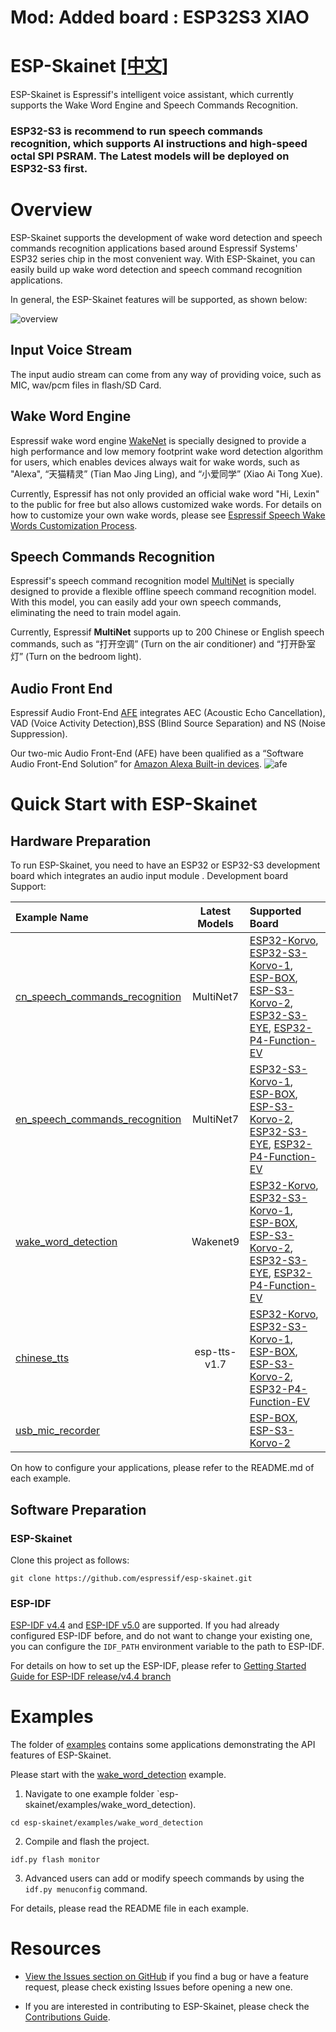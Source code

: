 # Mod: Added board : ESP32S3 XIAO
# ESP-Skainet [[中文]](./README_cn.md)

ESP-Skainet is Espressif's intelligent voice assistant, which currently supports the Wake Word Engine and Speech Commands Recognition.

### ESP32-S3 is recommend to run speech commands recognition, which supports AI instructions and high-speed octal SPI PSRAM. The Latest models will be deployed on ESP32-S3 first.

# Overview

ESP-Skainet supports the development of wake word detection and speech commands recognition applications based around Espressif Systems' ESP32 series chip in the most convenient way. With ESP-Skainet, you can easily build up wake word detection and speech command recognition applications.

In general, the ESP-Skainet features will be supported, as shown below:

![overview](img/skainet_overview2.png)

## Input Voice Stream

The input audio stream can come from any way of providing voice, such as MIC, wav/pcm files in flash/SD Card.

## Wake Word Engine

Espressif wake word engine [WakeNet](https://docs.espressif.com/projects/esp-sr/en/latest/esp32/wake_word_engine/README.html) is specially designed to provide a high performance and low memory footprint wake word detection algorithm for users, which enables devices always wait for wake words, such as "Alexa",  “天猫精灵” (Tian Mao Jing Ling), and “小爱同学” (Xiao Ai Tong Xue).  

Currently, Espressif has not only provided an official wake word "Hi, Lexin" to the public for free but also allows customized wake words. For details on how to customize your own wake words, please see [Espressif Speech Wake Words Customization Process](https://docs.espressif.com/projects/esp-sr/en/latest/esp32/wake_word_engine/ESP_Wake_Words_Customization.html).

## Speech Commands Recognition

Espressif's speech command recognition model [MultiNet](https://docs.espressif.com/projects/esp-sr/en/latest/esp32/speech_command_recognition/README.html) is specially designed to provide a flexible offline speech command recognition model. With this model, you can easily add your own speech commands, eliminating the need to train model again.

Currently, Espressif **MultiNet** supports up to 200 Chinese or English speech commands, such as “打开空调” (Turn on the air conditioner) and “打开卧室灯” (Turn on the bedroom light). 

## Audio Front End

Espressif Audio Front-End [AFE](https://docs.espressif.com/projects/esp-sr/en/latest/esp32/audio_front_end/index.html) integrates AEC (Acoustic Echo Cancellation),  VAD (Voice Activity Detection),BSS (Blind Source Separation) and NS (Noise Suppression).    

Our two-mic Audio Front-End (AFE) have been qualified as a “Software Audio Front-End Solution” for [Amazon Alexa Built-in devices](https://developer.amazon.com/en-US/alexa/solution-providers/dev-kits#software-audio-front-end-dev-kits).
![afe](img/esp_afe.png)    
  
  
# Quick Start with ESP-Skainet

## Hardware Preparation

To run ESP-Skainet, you need to have an ESP32 or ESP32-S3 development board which integrates an audio input module .
Development board Support:

|                          Example Name                               |   Latest Models   |  Supported Board   |
| :------------------------------------------------------------------ | :---------------: | :-------------- |
| [cn_speech_commands_recognition](./cn_speech_commands_recognition) | MultiNet7      | [ESP32-Korvo](https://github.com/espressif/esp-skainet/blob/master/docs/en/hw-reference/esp32/user-guide-esp32-korvo-v1.1.md), [ESP32-S3-Korvo-1](https://github.com/espressif/esp-skainet/blob/master/docs/en/hw-reference/esp32s3/user-guide-korvo-1.md), [ESP-BOX](https://github.com/espressif/esp-box), [ESP-S3-Korvo-2](https://docs.espressif.com/projects/esp-adf/en/latest/get-started/user-guide-esp32-s3-korvo-2.html), [ESP32-S3-EYE](https://www.espressif.com/en/products/devkits/esp-s3-eye/overview), [ESP32-P4-Function-EV](https://docs.espressif.com/projects/esp-dev-kits/en/latest/esp32p4/esp32-p4-function-ev-board/user_guide.html#getting-started)|
| [en_speech_commands_recognition](./en_speech_commands_recognition) | MultiNet7      | [ESP32-S3-Korvo-1](https://github.com/espressif/esp-skainet/blob/master/docs/en/hw-reference/esp32s3/user-guide-korvo-1.md), [ESP-BOX](https://github.com/espressif/esp-box), [ESP-S3-Korvo-2](https://docs.espressif.com/projects/esp-adf/en/latest/get-started/user-guide-esp32-s3-korvo-2.html), [ESP32-S3-EYE](https://www.espressif.com/en/products/devkits/esp-s3-eye/overview), [ESP32-P4-Function-EV](https://docs.espressif.com/projects/esp-dev-kits/en/latest/esp32p4/esp32-p4-function-ev-board/user_guide.html#getting-started)|
| [wake_word_detection](./wake_word_detection)                       | Wakenet9       | [ESP32-Korvo](https://github.com/espressif/esp-skainet/blob/master/docs/en/hw-reference/esp32/user-guide-esp32-korvo-v1.1.md), [ESP32-S3-Korvo-1](https://github.com/espressif/esp-skainet/blob/master/docs/en/hw-reference/esp32s3/user-guide-korvo-1.md), [ESP-BOX](https://github.com/espressif/esp-box), [ESP-S3-Korvo-2](https://docs.espressif.com/projects/esp-adf/en/latest/get-started/user-guide-esp32-s3-korvo-2.html), [ESP32-S3-EYE](https://www.espressif.com/en/products/devkits/esp-s3-eye/overview), [ESP32-P4-Function-EV](https://docs.espressif.com/projects/esp-dev-kits/en/latest/esp32p4/esp32-p4-function-ev-board/user_guide.html#getting-started)|
| [chinese_tts](./chinese_tts)                                       | esp-tts-v1.7    | [ESP32-Korvo](https://github.com/espressif/esp-skainet/blob/master/docs/en/hw-reference/esp32/user-guide-esp32-korvo-v1.1.md), [ESP32-S3-Korvo-1](https://github.com/espressif/esp-skainet/blob/master/docs/en/hw-reference/esp32s3/user-guide-korvo-1.md), [ESP-BOX](https://github.com/espressif/esp-box), [ESP-S3-Korvo-2](https://docs.espressif.com/projects/esp-adf/en/latest/get-started/user-guide-esp32-s3-korvo-2.html), [ESP32-P4-Function-EV](https://docs.espressif.com/projects/esp-dev-kits/en/latest/esp32p4/esp32-p4-function-ev-board/user_guide.html#getting-started)|
| [usb_mic_recorder](./usb_mic_recorder)                                       |      | [ESP-BOX](https://github.com/espressif/esp-box), [ESP-S3-Korvo-2](https://docs.espressif.com/projects/esp-adf/en/latest/get-started/user-guide-esp32-s3-korvo-2.html)|

On how to configure your applications, please refer to the README.md of each example.

## Software Preparation

### ESP-Skainet
Clone this project as follows:

```
git clone https://github.com/espressif/esp-skainet.git 
```

### ESP-IDF

 [ESP-IDF v4.4](https://github.com/espressif/esp-idf/tree/release/v4.4) and [ESP-IDF v5.0](https://github.com/espressif/esp-idf/tree/release/v5.0) are supported. If you had already configured ESP-IDF before, and do not want to change your existing one, you can configure the `IDF_PATH` environment variable to the path to ESP-IDF. 

For details on how to set up the ESP-IDF, please refer to [Getting Started Guide for ESP-IDF release/v4.4 branch](https://docs.espressif.com/projects/esp-idf/en/release-v4.4/esp32/get-started/index.html)

# Examples
The folder of [examples](examples) contains some applications demonstrating the API features of ESP-Skainet.

Please start with the [wake_word_detection](./examples/wake_word_detection)  example.

1. Navigate to one example folder `esp-skainet/examples/wake_word_detection).
```
cd esp-skainet/examples/wake_word_detection
```

2. Compile and flash the project.
```
idf.py flash monitor
```
3. Advanced users can add or modify speech commands by using the `idf.py menuconfig` command.


For details, please read the README file in each example.


# Resources

* [View the Issues section on GitHub](https://github.com/espressif/esp-skainet/issues) if you find a bug or have a feature request, please check existing Issues before opening a new one.

* If you are interested in contributing to ESP-Skainet, please check the [Contributions Guide](https://docs.espressif.com/projects/esp-idf/en/latest/esp32/contribute/index.html).

